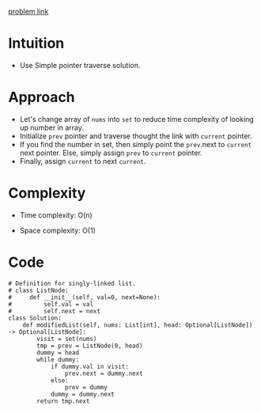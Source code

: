 [problem link](https://leetcode.com/problems/delete-nodes-from-linked-list-present-in-array/description)

# Intuition

- Use Simple pointer traverse solution.

# Approach

- Let's change array of `nums` into `set` to reduce time complexity of looking up number in array.
- Initialize `prev` pointer and traverse thought the link with `current` pointer.
- If you find the number in set, then simply point the `prev`.next to `current` next pointer. Else, simply assign `prev` to `current` pointer.
- Finally, assign `current` to next `current`.

# Complexity

- Time complexity: O(n)

- Space complexity: O(1)

# Code

```python3 []
# Definition for singly-linked list.
# class ListNode:
#     def __init__(self, val=0, next=None):
#         self.val = val
#         self.next = next
class Solution:
    def modifiedList(self, nums: List[int], head: Optional[ListNode]) -> Optional[ListNode]:
        visit = set(nums)
        tmp = prev = ListNode(0, head)
        dummy = head
        while dummy:
            if dummy.val in visit:
                prev.next = dummy.next
            else:
                prev = dummy
            dummy = dummy.next
        return tmp.next

```
